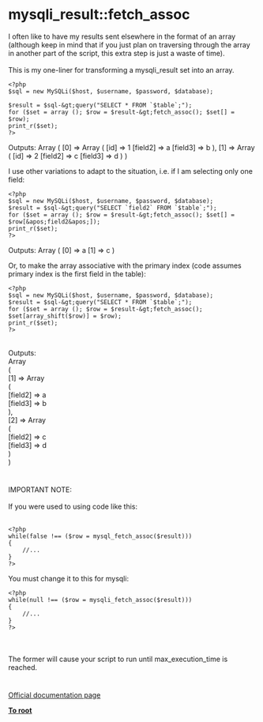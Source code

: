 # mysqli_result::fetch_assoc



I often like to have my results sent elsewhere in the format of an array (although keep in mind that if you just plan on traversing through the array in another part of the script, this extra step is just a waste of time).<br><br>This is my one-liner for transforming a mysqli_result set into an array.<br>

```
<?php
$sql = new MySQLi($host, $username, $password, $database);

$result = $sql-&gt;query("SELECT * FROM `$table`;");
for ($set = array (); $row = $result-&gt;fetch_assoc(); $set[] = $row);
print_r($set);
?>
```


Outputs:
Array
(
    [0] =&gt; Array
        (
            [id] =&gt; 1
            [field2] =&gt; a
            [field3] =&gt; b
        ),
    [1] =&gt; Array
        (
            [id] =&gt; 2
            [field2] =&gt; c
            [field3] =&gt; d
        )
)

I use other variations to adapt to the situation, i.e. if I am selecting only one field:


```
<?php
$sql = new MySQLi($host, $username, $password, $database);
$result = $sql-&gt;query("SELECT `field2` FROM `$table`;");
for ($set = array (); $row = $result-&gt;fetch_assoc(); $set[] = $row[&apos;field2&apos;]);
print_r($set);
?>
```

Outputs:
Array
(
    [0] =&gt; a
    [1] =&gt; c
)

Or, to make the array associative with the primary index (code assumes primary index is the first field in the table):


```
<?php
$sql = new MySQLi($host, $username, $password, $database);
$result = $sql-&gt;query("SELECT * FROM `$table`;");
for ($set = array (); $row = $result-&gt;fetch_assoc(); $set[array_shift($row)] = $row);
print_r($set);
?>
```
<br>Outputs:<br>Array<br>(<br>    [1] =&gt; Array<br>        (<br>            [field2] =&gt; a<br>            [field3] =&gt; b<br>        ),<br>    [2] =&gt; Array<br>        (<br>            [field2] =&gt; c<br>            [field3] =&gt; d<br>        )<br>)  

#

IMPORTANT NOTE:<br><br>If you were used to using code like this:<br><br>

```
<?php
while(false !== ($row = mysql_fetch_assoc($result)))
{
    //...
}
?>
```


You must change it to this for mysqli:



```
<?php
while(null !== ($row = mysqli_fetch_assoc($result)))
{
    //...
}
?>
```
<br><br>The former will cause your script to run until max_execution_time is reached.  

#

[Official documentation page](https://www.php.net/manual/en/mysqli-result.fetch-assoc.php)

**[To root](/README.md)**